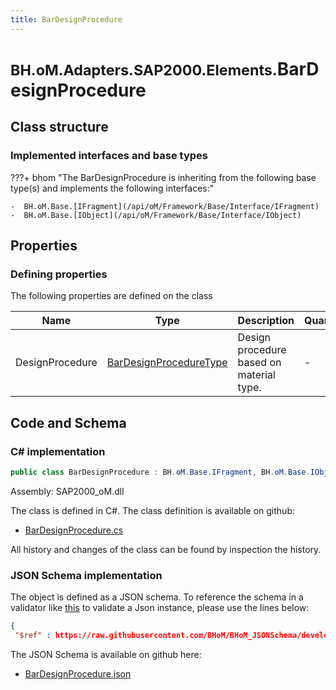 ```yaml
---
title: BarDesignProcedure
---
```


# <small>BH.oM.Adapters.SAP2000.Elements.</small>**BarDesignProcedure**



## Class structure

### Implemented interfaces and base types

???+ bhom "The BarDesignProcedure is inheriting from the following base type(s) and implements the following interfaces:"

    -  BH.oM.Base.[IFragment](/api/oM/Framework/Base/Interface/IFragment)
    -  BH.oM.Base.[IObject](/api/oM/Framework/Base/Interface/IObject)


## Properties



### Defining properties

The following properties are defined on the class

| Name             | Type             | Description      | Quantity         |
|------------------|------------------|------------------|------------------|
| DesignProcedure | [BarDesignProcedureType](/api/oM/Adapter/Adapters/SAP2000/Enums/BarDesignProcedureType) | Design procedure based on material type. | - |


## Code and Schema

### C# implementation

``` C# title="C#"
public class BarDesignProcedure : BH.oM.Base.IFragment, BH.oM.Base.IObject
```

Assembly: SAP2000_oM.dll

The class is defined in C#. The class definition is available on github:

- [BarDesignProcedure.cs](https://github.com/BHoM/SAP2000_Toolkit/blob/develop/SAP2000_oM/Fragments\BarDesignProcedure.cs)

All history and changes of the class can be found by inspection the history.
### JSON Schema implementation

The object is defined as a JSON schema. To reference the schema in a validator like [this](https://www.jsonschemavalidator.net/) to validate a Json instance, please use the lines below:

``` json title="JSON Schema"
{
 "$ref" : https://raw.githubusercontent.com/BHoM/BHoM_JSONSchema/develop/SAP2000_oM/Elements/BarDesignProcedure.json}
```

The JSON Schema is available on github here:

- [BarDesignProcedure.json](https://github.com/BHoM/BHoM_JSONSchema/blob/develop/SAP2000_oM/Elements/BarDesignProcedure.json)
